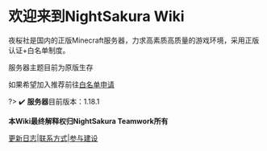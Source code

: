 # 欢迎来到NightSakura Wiki

夜桜社是国内的正版Minecraft服务器，力求高素质高质量的游戏环境，采用正版认证+白名单制度。

服务器主题目前为原版生存

如果希望加入推荐前往[白名单申请](https://wj.qq.com/s2/7500033/72c2/)

?> ✔️ **服务器**目前版本：1.18.1


**本Wiki最终解释权归NightSakura Teamwork所有**

[更新日志](NS_Server/about/changelog.md)|[联系方式](NS_Server/about/contact.md)|[参与建设](NS_Server/about/build.md)
